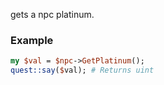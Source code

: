 gets a npc platinum.
### Example

```perl
my $val = $npc->GetPlatinum();
quest::say($val); # Returns uint
```